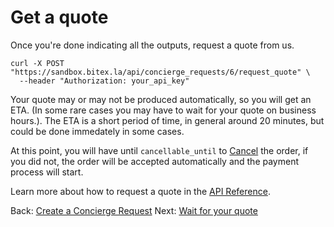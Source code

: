 # Get a quote

Once you're done indicating all the outputs, request a quote from us.

```
curl -X POST "https://sandbox.bitex.la/api/concierge_requests/6/request_quote" \
  --header "Authorization: your_api_key"
```

Your quote may or may not be produced automatically, so you will get an ETA. (In some rare cases you may have to wait for your quote on business hours.). 
The ETA is a short period of time, in general around 20 minutes, but could be done immedately in some cases.

At this point, you will have until `cancellable_until` to [Cancel](/docs/concierge/cancelling) the order, if you did not, the order will be accepted automatically and the payment process will start.

Learn more about how to request a quote in the
[API Reference](https://developers.bitex.la/#9f8d8570-db6b-4f1f-8d0c-8cb440bf7f5c).

<div class="footer-nav">
  <span>
    Back:
    <a href="/concierge/request">Create a Concierge Request</a>
  </span>
  <span class="forth">
      Next: 
      <a href="/concierge/wait">Wait for your quote</a>
  </span>
</div>
